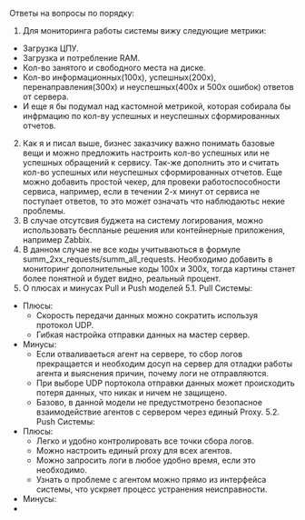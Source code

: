 Ответы на вопросы по порядку:
 1. Для мониторинга работы системы вижу следующие метрики:
  * Загрузка ЦПУ.
  * Загрузка и потребление RAM.
  * Кол-во занятого и свободного места на диске.
  * Кол-во информационных(100х), успешных(200х), перенаправления(300х) и неуспешных(400х и 500х ошибок) ответов от сервера.
  * И еще я бы подумал над кастомной метрикой, которая собирала бы инфрмацию по кол-ву успешных и неуспешных сформированных отчетов.
 2. Как я и писал выше, бизнес заказчику важно понимать базовые вещи и можно предложить настроить кол-во успешных или не успешных обращений к сервису. Так-же дополнить это и считать кол-во успешных или неуспешных сформированных отчетов. Еще можно добавить простой чекер, для  провеки работоспособности сервиса, например, если в течении 2-х минут от сервиса не поступает ответов, то это может означать что наблюдаютьс некие проблемы.
 3. В случае отсутсвия буджета на систему логирования, можно использовать беспланые решения или контейнерные приложения, например Zabbix.
 4. В данном случае не все коды учитываються в формуле summ_2xx_requests/summ_all_requests. Необходимо добавить в мониторинг дополнительные коды 100х и 300х, тогда картины станет более понятной и будет видно, реальный процент.
 5. О плюсах и минусах Pull и Push моделей
  5.1. Pull Системы:
   * Плюсы:
     * Cкорость передачи данных можно сократить используя протокол UDP.
     * Гибкая настройка отправки данных на мастер сервер.
   * Минусы:
     * Если отваливаеться агент на сервере, то сбор логов прекращается и необходим досуп на сервер для отладки работы агента и выяснения причин, почему логи не отправляются.
     * При выборе UDP портокола отправки данных может происходить потеря данных, что никак и ничем не защищено.
     * Базово, в данной модели не предустмотрено безопасное взаимодействие агентов с сервером через единый Proxy.
   5.2. Push Системы:
   * Плюсы:
     * Легко и удобно контролировать все точки сбора логов.
     * Можно настроить единый proxy для всех агентов.
     * Можно запросить логи в любое удобно время, если это необходимо.
     * Узнать о проблеме с агентом можно прямо из интерфейса системы, что ускряет процесс устранения неисправности.
   * Минусы:
   * 
